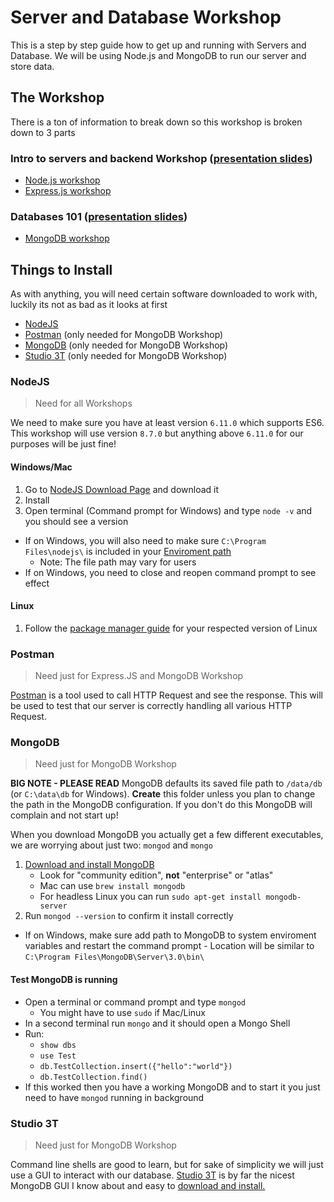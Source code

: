# Server and Database Workshop

This is a step by step guide how to get up and running with Servers and Database. We will be using Node.js and MongoDB to run our server and store data.

## The Workshop

There is a ton of information to break down so this workshop is broken down to 3 parts

### Intro to servers and backend Workshop ([presentation slides](https://drive.google.com/open?id=1aTsOQSviAGNWAKfde-Ugo8UmYAVbIv_igaXJXxLKffE))
- [Node.js workshop](./NodeJS_Workshop)
- [Express.js workshop](./ExpressJS_Workshop)

### Databases 101 ([presentation slides](https://drive.google.com/open?id=1akW4UNi-EBlzVO2IMIokjkJsWdH-zfft7ORMoFI_zGE))
- [MongoDB workshop](./MongoDB_Workshop)

## Things to Install

As with anything, you will need certain software downloaded to work with, luckily its not as bad as it looks at first

- [NodeJS](#nodejs)
- [Postman](#postman) (only needed for MongoDB Workshop)
- [MongoDB](#mongodb) (only needed for MongoDB Workshop)
- [Studio 3T](#studio-3t) (only needed for MongoDB Workshop)

### NodeJS 

> Need for all Workshops

We need to make sure you have at least version `6.11.0` which supports ES6. This workshop will use version `8.7.0` but anything above `6.11.0` for our purposes will be just fine!

#### Windows/Mac
	
1. Go to [NodeJS Download Page](https://nodejs.org/en/download/) and download it
2. Install
3. Open terminal (Command prompt for Windows) and type `node -v` and you should see a version

- If on Windows, you will also need to make sure `C:\Program Files\nodejs\` is included in your [Enviroment path](https://stackoverflow.com/questions/27864040/fixing-npm-path-in-windows-8/32159233)
	- Note: The file path may vary for users
- If on Windows, you need to close and reopen command prompt to see effect

#### Linux
	
1. Follow the [package manager guide](https://nodejs.org/en/download/package-manager/) for your respected version of Linux

### Postman

> Need just for Express.JS and MongoDB Workshop

[Postman](https://www.getpostman.com/) is a tool used to call HTTP Request and see the response. This will be used to test that our server is correctly handling all various HTTP Request.

### MongoDB

> Need just for MongoDB Workshop

**BIG NOTE - PLEASE READ** MongoDB defaults its saved file path to `/data/db` (or `C:\data\db` for Windows). **Create** this folder unless you plan to change the path in the MongoDB configuration. If you don't do this MongoDB will complain and not start up!

When you download MongoDB you actually get a few different executables, we are worrying about just two: `mongod` and `mongo`

1. [Download and install MongoDB](https://www.mongodb.com/download-center#community)
	- Look for "community edition", **not** "enterprise" or "atlas"
	- Mac can use `brew install mongodb`
	- For headless Linux you can run `sudo apt-get install mongodb-server` 
2. Run `mongod --version` to confirm it install correctly
- If on Windows, make sure add path to MongoDB to system enviroment variables and restart the command prompt
		- Location will be similar to `C:\Program Files\MongoDB\Server\3.0\bin\`

#### Test MongoDB is running
	
- Open a terminal or command prompt and type `mongod`
	- You might have to use `sudo` if Mac/Linux
- In a second terminal run `mongo` and it should open a Mongo Shell
- Run:
	- `show dbs`
	- `use Test`
	- `db.TestCollection.insert({"hello":"world"})`
	- `db.TestCollection.find()`
- If this worked then you have a working MongoDB and to start it you just need to have `mongod` running in background

### Studio 3T

> Need just for MongoDB Workshop

Command line shells are good to learn, but for sake of simplicity we will just use a GUI to interact with our database. [Studio 3T](https://studio3t.com/download/) is by far the nicest MongoDB GUI I know about and easy to [download and install.](https://studio3t.com/download/)
